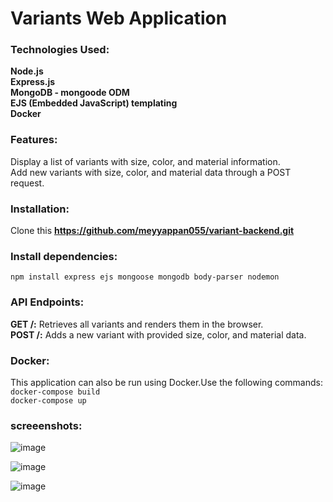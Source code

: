 # Variants Web Application

### Technologies Used: ###
**Node.js** <br>
**Express.js** <br>
**MongoDB - mongoode ODM** <br>
**EJS (Embedded JavaScript) templating** <br>
**Docker** <br>


### Features: ###
Display a list of variants with size, color, and material information. <br>
Add new variants with size, color, and material data through a POST request.


### Installation: ###
Clone this **https://github.com/meyyappan055/variant-backend.git**

### Install dependencies: ###
`npm install express ejs mongoose mongodb body-parser nodemon`

### API Endpoints: ###
**GET /:** Retrieves all variants and renders them in the browser. <br>
**POST /:** Adds a new variant with provided size, color, and material data.


### Docker: ###
This application can also be run using Docker.Use the following commands: <br>
`docker-compose build` <br>
`docker-compose up`


### screeenshots: ###

![image](https://github.com/meyyappan055/variant-backend/assets/119162363/9d025e56-a78e-4179-aafb-13394eecbdd4)

![image](https://github.com/meyyappan055/variant-backend/assets/119162363/abc9c507-3009-4ff1-ae2f-cc22a79ad737)

![image](https://github.com/meyyappan055/variant-backend/assets/119162363/e590b897-91bb-428c-8ec0-8868c3203216)







